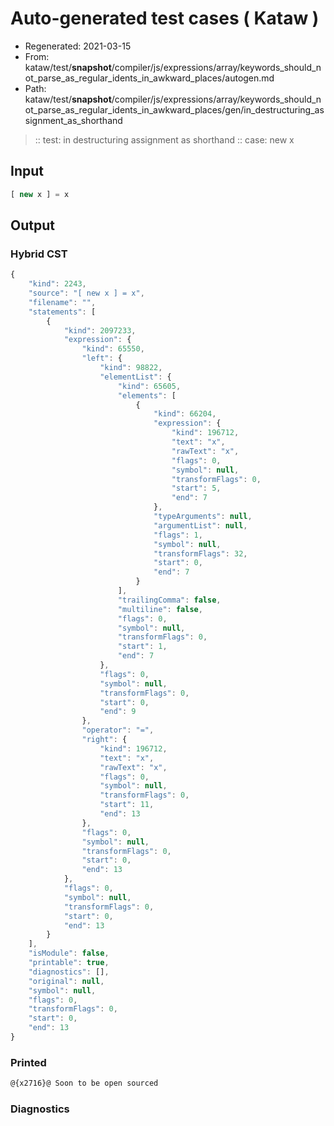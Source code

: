 # Auto-generated test cases ( Kataw )
- Regenerated: 2021-03-15
- From: kataw/test/__snapshot__/compiler/js/expressions/array/keywords_should_not_parse_as_regular_idents_in_awkward_places/autogen.md
- Path: kataw/test/__snapshot__/compiler/js/expressions/array/keywords_should_not_parse_as_regular_idents_in_awkward_places/gen/in_destructuring_assignment_as_shorthand
> :: test: in destructuring assignment as shorthand
> :: case: new x
## Input

`````js
[ new x ] = x
`````

## Output

### Hybrid CST

```javascript
{
    "kind": 2243,
    "source": "[ new x ] = x",
    "filename": "",
    "statements": [
        {
            "kind": 2097233,
            "expression": {
                "kind": 65550,
                "left": {
                    "kind": 98822,
                    "elementList": {
                        "kind": 65605,
                        "elements": [
                            {
                                "kind": 66204,
                                "expression": {
                                    "kind": 196712,
                                    "text": "x",
                                    "rawText": "x",
                                    "flags": 0,
                                    "symbol": null,
                                    "transformFlags": 0,
                                    "start": 5,
                                    "end": 7
                                },
                                "typeArguments": null,
                                "argumentList": null,
                                "flags": 1,
                                "symbol": null,
                                "transformFlags": 32,
                                "start": 0,
                                "end": 7
                            }
                        ],
                        "trailingComma": false,
                        "multiline": false,
                        "flags": 0,
                        "symbol": null,
                        "transformFlags": 0,
                        "start": 1,
                        "end": 7
                    },
                    "flags": 0,
                    "symbol": null,
                    "transformFlags": 0,
                    "start": 0,
                    "end": 9
                },
                "operator": "=",
                "right": {
                    "kind": 196712,
                    "text": "x",
                    "rawText": "x",
                    "flags": 0,
                    "symbol": null,
                    "transformFlags": 0,
                    "start": 11,
                    "end": 13
                },
                "flags": 0,
                "symbol": null,
                "transformFlags": 0,
                "start": 0,
                "end": 13
            },
            "flags": 0,
            "symbol": null,
            "transformFlags": 0,
            "start": 0,
            "end": 13
        }
    ],
    "isModule": false,
    "printable": true,
    "diagnostics": [],
    "original": null,
    "symbol": null,
    "flags": 0,
    "transformFlags": 0,
    "start": 0,
    "end": 13
}
```

### Printed

```javascript
@{x2716}@ Soon to be open sourced
```

### Diagnostics

```javascript

```

